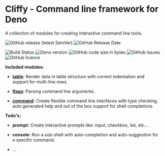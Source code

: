 # Cliffy - Command line framework for Deno

A collection of modules for creating interactive command line tools.

![GitHub release (latest SemVer)](https://img.shields.io/github/v/release/c4spar/deno-cliffy?logo=github) ![GitHub Release Date](https://img.shields.io/github/release-date/c4spar/deno-cliffy?logo=github)

![Build Status](https://github.com/c4spar/deno-cliffy/workflows/ci/badge.svg?branch=master) ![Deno version](https://img.shields.io/badge/deno-v0.36.0-green?logo=deno) ![GitHub code size in bytes](https://img.shields.io/github/languages/code-size/c4spar/deno-cliffy?logo=github) ![GitHub issues](https://img.shields.io/github/issues/c4spar/deno-cliffy?logo=github) ![GitHub licence](https://img.shields.io/github/license/c4spar/deno-cliffy?logo=github)

**Included modules:**

* **[table](packages/table/):** Render data in table structure with correct indentation and support for multi-line rows.

* **[flags](packages/flags/):** Parsing command line arguments.

* **[command](packages/command/):** Create flexible command line interfaces with type checking, auto generated help and out of the box support for shell completions.

**Todo's:**

* **prompt:** Create interactive prompts like: input, checkbox, list, etc...

* **console:** Run a sub-shell with auto-completion and auto-suggestion for a specific command.

* ...
